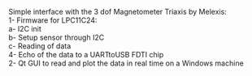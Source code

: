 Simple interface with the 3 dof Magnetometer Triaxis by Melexis: <br>
1- Firmware for LPC11C24: <br>
      a- I2C init <br>
      b- Setup sensor through I2C <br>
      c- Reading of data <br>
      4- Echo of the data to a UARTtoUSB FDTI chip <br>
2- Qt GUI to read and plot the data in real time on a Windows machine <br>
